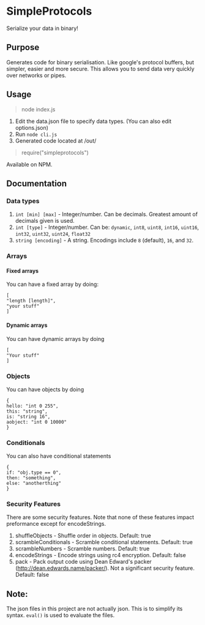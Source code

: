 # SimpleProtocols
Serialize your data in binary!

## Purpose
Generates code for binary serialisation. Like google's protocol buffers, but simpler, easier and more secure. This allows you to send data very quickly over networks or pipes.

## Usage
> node index.js

1. Edit the data.json file to specify data types. (You can also edit options.json)
2. Run `node cli.js`
3. Generated code located at /out/

> require("simpleprotocols")

Available on NPM.

## Documentation

### Data types
1. `int [min] [max]` - Integer/number. Can be decimals. Greatest amount of decimals given is used.
2. `int [type]` - Integer/number. Can be: `dynamic`, `int8`, `uint8`, `int16`, `uint16`, `int32`, `uint32`, `uint24`, `float32`
3. `string [encoding]` - A string. Encodings include `8` (default), `16`, and `32`.

### Arrays
#### Fixed arrays
You can have a fixed array by doing:

```
[
"length [length]",
"your stuff"
]
```
#### Dynamic arrays
You can have dynamic arrays by doing
```
[
"Your stuff"
]
```

### Objects
You can have objects by doing
```
{
hello: "int 0 255",
this: "string",
is: "string 16",
aobject: "int 0 10000"
}
```

### Conditionals
You can also have conditional statements
```
{
if: "obj.type == 0",
then: "something",
else: "anotherthing" 
}
```

### Security Features
There are some security features. Note that none of these features impact preformance except for encodeStrings.

1. shuffleObjects - Shuffle order in objects. Default: true
2. scrambleConditionals - Scramble conditional statements. Default: true
3. scrambleNumbers - Scramble numbers. Default: true
4. encodeStrings - Encode strings using rc4 encryption. Default: false
5. pack - Pack output code using Dean Edward's packer (http://dean.edwards.name/packer/). Not a significant security feature. Default: false

## Note:
The json files in this project are not actually json. This is to simplify its syntax. `eval()` is used to evaluate the files.
